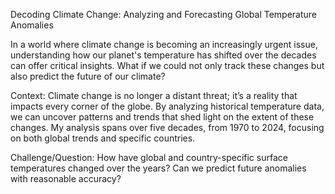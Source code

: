   Decoding Climate Change: Analyzing and Forecasting Global Temperature Anomalies



In a world where climate change is becoming an increasingly urgent issue, understanding how our planet's temperature has shifted over the decades can offer critical insights. What if we could not only track these changes but also predict the future of our climate?


Context: Climate change is no longer a distant threat; it’s a reality that impacts every corner of the globe. By analyzing historical temperature data, we can uncover patterns and trends that shed light on the extent of these changes. My analysis spans over five decades, from 1970 to 2024, focusing on both global trends and specific countries.


Challenge/Question: How have global and country-specific surface temperatures changed over the years? Can we predict future anomalies with reasonable accuracy?
